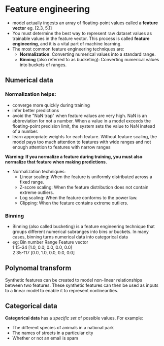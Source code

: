 # Feature engineering
- model actually ingests an array of floating-point values called a **feature vector**
  eg. [2.3, 5.1]
- You must determine the best way to represent raw dataset values as trainable values in the feature vector. This process is called **feature engineering**, and it is a vital part of machine learning.
- The most common feature engineering techniques are:
    + **Normalization**: Converting numerical values into a standard range.
    + **Binning** (also referred to as bucketing): Converting numerical values into buckets of ranges.

## Numerical data
### Normalization helps:
  + converge more quickly during training
  +  infer better predictions
  +  avoid the "NaN trap" when feature values are very high. NaN is an abbreviation for not a number. When a value in a model exceeds the floating-point precision limit, the system sets the value to NaN instead of a number.
  +  learn appropriate weights for each feature. Without feature scaling, the model pays too much attention to features with wide ranges and not enough attention to features with narrow ranges
  
**Warning: If you normalize a feature during training, you must also normalize that feature when making predictions.**

- Normalization techniques:
  + Linear scaling: When the feature is uniformly distributed across a fixed range.
  + Z-score scaling: When the feature distribution does not contain extreme outliers.
  + Log scaling: When the feature conforms to the power law.
  + Clipping: When the feature contains extreme outliers.
### Binning
- Binning (also called bucketing) is a feature engineering technique that groups different numerical subranges into bins or buckets. In many cases, binning turns numerical data into categorical data
- eg:
  Bin number	Range	Feature vector  
  1   15-34   [1.0, 0.0, 0.0, 0.0, 0.0]  
  2   35-117  [0.0, 1.0, 0.0, 0.0, 0.0]

## Polynomal transform
Synthetic features can be created to model non-linear relationships between two features. These synthetic features can then be used as inputs to a linear model to enable it to represent nonlinearities.

## Categorical data
**Categorical data** has a _specific set_ of possible values. For example:
- The different species of animals in a national park
- The names of streets in a particular city
- Whether or not an email is spam



